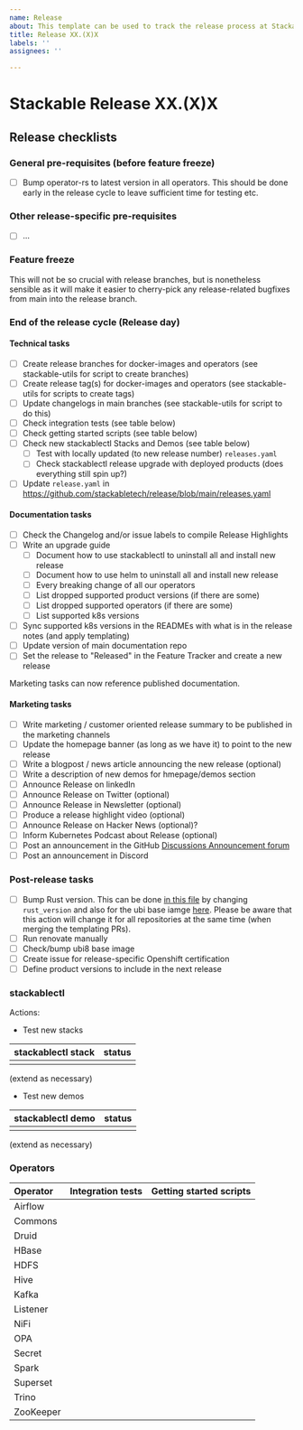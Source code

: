 ```yaml
---
name: Release
about: This template can be used to track the release process at Stackable
title: Release XX.(X)X
labels: ''
assignees: ''

---
```


# Stackable Release XX.(X)X

## Release checklists

### General pre-requisites (before feature freeze)

- [ ] Bump operator-rs to latest version in all operators. This should be done early in the release cycle to leave sufficient time for testing etc.

### Other release-specific pre-requisites
- [ ] ...

### Feature freeze

This will not be so crucial with release branches, but is nonetheless sensible as it will make it easier to cherry-pick any release-related bugfixes from main into the release branch.

### End of the release cycle (Release day)

#### Technical tasks
- [ ] Create release branches for docker-images and operators (see stackable-utils for script to create branches)
- [ ] Create release tag(s) for docker-images and operators (see stackable-utils for scripts to create tags)
- [ ] Update changelogs in main branches (see stackable-utils for script to do this)
- [ ] Check integration tests (see table below)
- [ ] Check getting started scripts (see table below)
- [ ] Check new stackablectl Stacks and Demos (see table below)
  - [ ] Test with locally updated (to new release number) `releases.yaml`
  - [ ] Check stackablectl release upgrade with deployed products (does everything still spin up?) 
- [ ] Update `release.yaml` in https://github.com/stackabletech/release/blob/main/releases.yaml

#### Documentation tasks
- [ ] Check the Changelog and/or issue labels to compile Release Highlights
- [ ] Write an upgrade guide
  - [ ] Document how to use stackablectl to uninstall all and install new release
  - [ ] Document how to use helm to uninstall all and install new release
  - [ ] Every breaking change of all our operators
  - [ ] List dropped supported product versions (if there are some)
  - [ ] List dropped supported operators (if there are some)
  - [ ] List supported k8s versions
- [ ] Sync supported k8s versions in the READMEs with what is in the release notes (and apply templating)
- [ ] Update version of main documentation repo
- [ ] Set the release to "Released" in the Feature Tracker and create a new release

Marketing tasks can now reference published documentation.

#### Marketing tasks
- [ ] Write marketing / customer oriented release summary to be published in the marketing channels
- [ ] Update the homepage banner (as long as we have it) to point to the new release
- [ ] Write a blogpost / news article announcing the new release (optional)
- [ ] Write a description of new demos for hmepage/demos section
- [ ] Announce Release on linkedIn
- [ ] Announce Release on Twitter (optional)
- [ ] Announce Release in Newsletter (optional)
- [ ] Produce a release highlight video (optional)
- [ ] Announce Release on Hacker News (optional)?
- [ ] Inform Kubernetes Podcast about Release (optional)
- [ ] Post an announcement in the GitHub [Discussions Announcement forum](https://github.com/stackabletech/community/discussions/categories/announcements)
- [ ] Post an announcement in Discord

### Post-release tasks
- [ ] Bump Rust version. This can be done [in this file](https://github.com/stackabletech/operator-templating/blob/main/repositories.yaml) by changing `rust_version` and also for the ubi base iamge [here](https://github.com/stackabletech/docker-images/blob/main/ubi8-rust-builder/Dockerfile#L25). Please be aware that this action will change it for all repositories at the same time (when merging the templating PRs).
- [ ] Run renovate manually
- [ ] Check/bump ubi8 base image
- [ ] Create issue for release-specific Openshift certification
- [ ] Define product versions to include in the next release

### stackablectl

Actions:
* Test new stacks

| stackablectl stack | status |
| :--- | :--- |
| | |
(extend as necessary)

* Test new demos

| stackablectl demo | status |
| :--- | :--- |
| | |
(extend as necessary)

### Operators

| Operator  | Integration tests | Getting started scripts |
| :--- | :---: | :--- |
| Airflow   |         |                              |
| Commons   |         |                              |
| Druid     |         |                              |
| HBase     |         |                              |
| HDFS      |         |                              |
| Hive      |         |                              |
| Kafka     |         |                              |
| Listener  |         |                              |
| NiFi      |         |                              | 
| OPA       |         |                              |
| Secret    |         |                              |
| Spark     |         |                              |
| Superset  |         |                              |
| Trino     |         |                              |
| ZooKeeper |         |                              |

